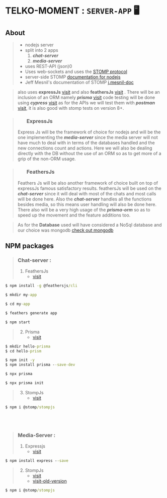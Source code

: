 # TELKO-MOMENT :  `SERVER-APP` 🖥

## About

> - nodejs server 
> - split into 2 apps
>   1. ***chat-server***
>   2. ***media-server***
> - uses REST-API (json)0
> - Uses web-sockets and uses the [STOMP protocol](https://stomp-js.github.io/stomp-websocket/)
> - server-side STOMP [documentation for nodejs](https://stomp-js.github.io/stomp-websocket/codo/extra/docs-src/Introduction.md.html)
> - Jeff Mesnil's documentation of STOMP [j.mesnil-doc](http://jmesnil.net/stomp-websocket/doc/)

> also uses **expressJs** [visit](https://expressjs.com/)
> and also **feathersJs** [visit](https://feathersjs.com/) .
> There will be an inclusion of an ORM namely ***prisma*** [visit](https://www.prisma.io/)
> code testing will be done using ***cypress*** [visit](https://www.cypress.io/)
> as for the APIs we will test them with ***postman*** [visit](https://www.postman.com/), it is also good with stomp tests on version 8+.

> ### <ul>ExpressJs</ul>
> Express Js will be the framework of choice for nodejs and will be the one implementing the ***media-server*** since the media server will not have much to deal with in terms of the databases handled and the new connections count and actions.
> Here we will also be dealing directly with the DB without the use of an ORM so as to get more of a grip of the non-ORM usage.


> ### <ul>FeathersJs</ul>
> Feathers Js will be also another framework of choice built on top of expressJs famous satisfactory results.
> feathersJs will be used on the ***chat-server*** since it will deal with most of the chats and most calls will be done here.
> Also the ***chat-server*** handles all the functions besides media, so this means user handling will also be done here.
> There also will be a very high usage of the ***prisma-orm*** so as to speed up the movement and the feature additions too.

> As for the **Database** used will have considered a NoSql database and our choice was mongodb [check out mongodb](https://www.mongodb.com/)

## NPM packages

> ### Chat-server :
>   1. FeathersJs 
>       + [visit](https://feathersjs.com/)
> 
```cmd
$ npm install -g @feathersjs/cli

$ mkdir my-app

$ cd my-app

$ feathers generate app

$ npm start
```

>   2. Prisma
>       +   [visit](https://www.prisma.io/docs/getting-started/setup-prisma/start-from-scratch/relational-databases-node-postgres)
> 
```cmd
$ mkdir hello-prisma 
$ cd hello-prism

$ npm init -y
$ npm install prisma --save-dev

$ npx prisma

$ npx prisma init
```

>   3. StompJs
>       +   [visit](https://www.npmjs.com/package/@stomp/stompjs)
```cmd
$ npm i @stomp/stompjs
```


<br/><br/>

>  ### Media-Server :
>   1. Expressjs
>       +   [visit](https://expressjs.com/)
```cmd
$ npm install express --save
```

>   2. StompJs
>       +   [visit](https://www.npmjs.com/package/@stomp/stompjs)
>       +   [visit-old-version](https://www.npmjs.com/package/stompjs)
```cmd
$ npm i @stomp/stompjs
```

